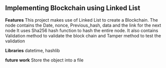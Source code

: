 ## **Implementing Blockchain using Linked List**

**Features**
This project makes use of Linked List to create a Blockchain.
The node contains the Date, nonce, Previous_hash, data and the link for the next node
It uses Sha256 hash function to hash the entire node. 
It also contains Validation method to validate the block chain and Tamper method to test the validation

**Libraries**
datetime, 
hashlib

**future work**
 Store the object into a file 
 
 
